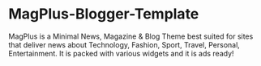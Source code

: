 # MagPlus-Blogger-Template
MagPlus is a Minimal News, Magazine &amp; Blog Theme best suited for sites that deliver news about Technology, Fashion, Sport, Travel, Personal, Entertainment. It is packed with various widgets and it is ads ready!
